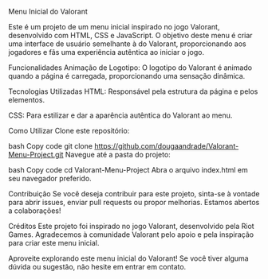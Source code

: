 Menu Inicial do Valorant

Este é um projeto de um menu inicial inspirado no jogo Valorant, desenvolvido com HTML, CSS e JavaScript. O objetivo deste menu é criar uma interface de usuário semelhante à do Valorant, proporcionando aos jogadores e fãs uma experiência autêntica ao iniciar o jogo.

Funcionalidades
Animação de Logotipo: O logotipo do Valorant é animado quando a página é carregada, proporcionando uma sensação dinâmica.

Tecnologias Utilizadas
HTML: Responsável pela estrutura da página e pelos elementos.

CSS: Para estilizar e dar a aparência autêntica do Valorant ao menu.

Como Utilizar
Clone este repositório:

bash
Copy code
git clone https://github.com/dougaandrade/Valorant-Menu-Project.git
Navegue até a pasta do projeto:

bash
Copy code
cd Valorant-Menu-Project
Abra o arquivo index.html em seu navegador preferido.

Contribuição
Se você deseja contribuir para este projeto, sinta-se à vontade para abrir issues, enviar pull requests ou propor melhorias. Estamos abertos a colaborações!

Créditos
Este projeto foi inspirado no jogo Valorant, desenvolvido pela Riot Games. Agradecemos à comunidade Valorant pelo apoio e pela inspiração para criar este menu inicial.

Aproveite explorando este menu inicial do Valorant! Se você tiver alguma dúvida ou sugestão, não hesite em entrar em contato.
